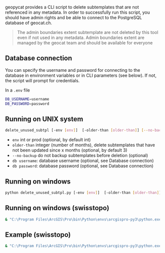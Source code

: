 geopycat provides a CLI script to delete subtemplates that are not referenced in any metadata. In order to successfully
run this script, you should have admin rights and be able to connect to the PostgreSQL database of geocat.ch.

> The admin boundaries extent subtemplate are not deleted by this tool even if not used in any metadata. Admin boundaries extent are managed by the geocat team and should be available for everyone

## Database connection
You can specify the username and password for connecting to the database in environment variables or in CLI parameters (see below).
If not, the script will prompt for credentials.

In a `.env` file
```bash
DB_USERNAME=username
DB_PASSWORD=password
```

## Running on UNIX system
```bash
delete_unused_subtpl [-env [env]]  [-older-than [older-than]] [--no-backup] [-db-user [database username]] [-db-password [database password]]
```

* `env` int or prod (optional, by default int)
* `older-than` integer (number of months), delete subtemplates that have not been updated since x months (optional, by default 3)
* `--no-backup` do not backup subtemplates before deletion (optional)
* `db username`: database username (optional, see Database connection)
* `db password`: database password (optional, see Database connection)

## Running on windows
```bash
python delete_unused_subtpl.py [-env [env]]  [-older-than [older-than]] [--no-backup] [-db-user [database username]] [-db-password [database password]]
```
## Running on windows (swisstopo)
```bash
& "C:\Program Files\ArcGIS\Pro\bin\Python\envs\arcgispro-py3\python.exe" "C:\Program Files\ArcGIS\Pro\bin\Python\envs\arcgispro-py3\scripts\delete_unused_subtpl.py" [-env [env]]  [-older-than [older-than]] [--no-backup] [-db-user [database username]] [-db-password [database password]]
```
## Example (swisstopo)
```bash
& "C:\Program Files\ArcGIS\Pro\bin\Python\envs\arcgispro-py3\python.exe" "C:\Program Files\ArcGIS\Pro\bin\Python\envs\arcgispro-py3\scripts\delete_unused_subtpl.py" -env prod  -older-than 3
```